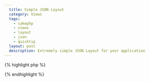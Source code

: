 ```yaml
---
  title: Simple JSON Layout
  category: Views
  tags:
    - cakephp
    - views
    - layout
    - json
    - quicktip
  layout: post
  description: Extremely simple JSON Layout for your application
---
```


{% highlight php %}
<?php
header('Pragma: no-cache');
header('Cache-Control: no-store, no-cache, max-age=0, must-revalidate');
header('Content-Type: text/x-json');
echo $content_for_layout;
?>
{% endhighlight %}